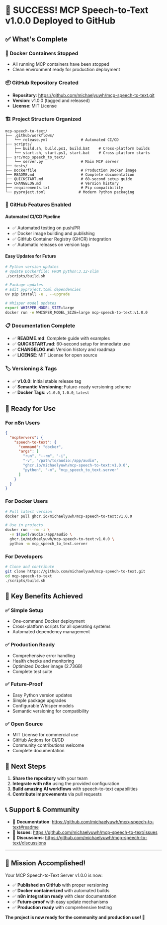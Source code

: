 # 🎉 SUCCESS! MCP Speech-to-Text v1.0.0 Deployed to GitHub

## ✅ **What's Complete**

### 🐳 **Docker Containers Stopped**
- All running MCP containers have been stopped
- Clean environment ready for production deployment

### 📦 **GitHub Repository Created**
- **Repository**: https://github.com/michaelyuwh/mcp-speech-to-text.git
- **Version**: v1.0.0 (tagged and released)
- **License**: MIT License

### 🏗️ **Project Structure Organized**
```
mcp-speech-to-text/
├── .github/workflows/
│   └── release.yml               # Automated CI/CD
├── scripts/
│   ├── build.sh, build.ps1, build.bat    # Cross-platform builds  
│   └── start.sh, start.ps1, start.bat    # Cross-platform starts
├── src/mcp_speech_to_text/
│   └── server.py                 # Main MCP server
├── tests/
├── Dockerfile                    # Production Docker image
├── README.md                     # Complete documentation
├── QUICKSTART.md                 # 60-second setup guide
├── CHANGELOG.md                  # Version history
├── requirements.txt              # Pip compatibility
└── pyproject.toml               # Modern Python packaging
```

### 🚀 **GitHub Features Enabled**

#### **Automated CI/CD Pipeline**
- ✅ Automated testing on push/PR
- ✅ Docker image building and publishing
- ✅ GitHub Container Registry (GHCR) integration
- ✅ Automatic releases on version tags

#### **Easy Updates for Future**
```bash
# Python version updates
# Update Dockerfile: FROM python:3.12-slim
./scripts/build.sh

# Package updates  
# Edit pyproject.toml dependencies
uv pip install -e . --upgrade

# Whisper model updates
export WHISPER_MODEL_SIZE=large
docker run -e WHISPER_MODEL_SIZE=large mcp-speech-to-text:v1.0.0
```

### 📋 **Documentation Complete**
- ✅ **README.md**: Complete guide with examples
- ✅ **QUICKSTART.md**: 60-second setup for immediate use
- ✅ **CHANGELOG.md**: Version history and roadmap
- ✅ **LICENSE**: MIT License for open source

### 🏷️ **Versioning & Tags**
- ✅ **v1.0.0**: Initial stable release tag
- ✅ **Semantic Versioning**: Future-ready versioning scheme
- ✅ **Docker Tags**: `v1.0.0`, `1.0.0`, `latest`

## 🔗 **Ready for Use**

### **For n8n Users**
```json
{
  "mcpServers": {
    "speech-to-text": {
      "command": "docker",
      "args": [
        "run", "--rm", "-i",
        "-v", "/path/to/audio:/app/audio", 
        "ghcr.io/michaelyuwh/mcp-speech-to-text:v1.0.0",
        "python", "-m", "mcp_speech_to_text.server"
      ]
    }
  }
}
```

### **For Docker Users**
```bash
# Pull latest version
docker pull ghcr.io/michaelyuwh/mcp-speech-to-text:v1.0.0

# Use in projects
docker run --rm -i \
  -v $(pwd)/audio:/app/audio \
  ghcr.io/michaelyuwh/mcp-speech-to-text:v1.0.0 \
  python -m mcp_speech_to_text.server
```

### **For Developers**
```bash
# Clone and contribute
git clone https://github.com/michaelyuwh/mcp-speech-to-text.git
cd mcp-speech-to-text
./scripts/build.sh
```

## 🎯 **Key Benefits Achieved**

### ✅ **Simple Setup**
- One-command Docker deployment
- Cross-platform scripts for all operating systems
- Automated dependency management

### ✅ **Production Ready**
- Comprehensive error handling
- Health checks and monitoring
- Optimized Docker image (2.73GB)
- Complete test suite

### ✅ **Future-Proof**
- Easy Python version updates
- Simple package upgrades
- Configurable Whisper models
- Semantic versioning for compatibility

### ✅ **Open Source**
- MIT License for commercial use
- GitHub Actions for CI/CD
- Community contributions welcome
- Complete documentation

## 🌟 **Next Steps**

1. **Share the repository** with your team
2. **Integrate with n8n** using the provided configuration
3. **Build amazing AI workflows** with speech-to-text capabilities
4. **Contribute improvements** via pull requests

## 📞 **Support & Community**

- 📖 **Documentation**: https://github.com/michaelyuwh/mcp-speech-to-text#readme
- 🐛 **Issues**: https://github.com/michaelyuwh/mcp-speech-to-text/issues
- 💬 **Discussions**: https://github.com/michaelyuwh/mcp-speech-to-text/discussions

---

## 🎊 **Mission Accomplished!**

Your MCP Speech-to-Text Server v1.0.0 is now:
- ✅ **Published on GitHub** with proper versioning
- ✅ **Docker containerized** with automated builds
- ✅ **n8n integration ready** with clear documentation
- ✅ **Future-proof** with easy update mechanisms
- ✅ **Production ready** with comprehensive testing

**The project is now ready for the community and production use! 🚀**
